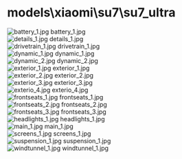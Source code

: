 <h1>models\xiaomi\su7\su7_ultra</h1>
<div class="container text-center">
<div class="row">
<div class="col col-lg-2 col-6">
<img src="https://media.evkx.net/multimedia/models/xiaomi/su7/su7_ultra/battery_1_xst.jpg" class="img-thumbnail" alt="battery_1.jpg">
battery_1.jpg
</div>
<div class="col col-lg-2 col-6">
<img src="https://media.evkx.net/multimedia/models/xiaomi/su7/su7_ultra/details_1_xst.jpg" class="img-thumbnail" alt="details_1.jpg">
details_1.jpg
</div>
<div class="col col-lg-2 col-6">
<img src="https://media.evkx.net/multimedia/models/xiaomi/su7/su7_ultra/drivetrain_1_xst.jpg" class="img-thumbnail" alt="drivetrain_1.jpg">
drivetrain_1.jpg
</div>
<div class="col col-lg-2 col-6">
<img src="https://media.evkx.net/multimedia/models/xiaomi/su7/su7_ultra/dynamic_1_xst.jpg" class="img-thumbnail" alt="dynamic_1.jpg">
dynamic_1.jpg
</div>
<div class="col col-lg-2 col-6">
<img src="https://media.evkx.net/multimedia/models/xiaomi/su7/su7_ultra/dynamic_2_xst.jpg" class="img-thumbnail" alt="dynamic_2.jpg">
dynamic_2.jpg
</div>
<div class="col col-lg-2 col-6">
<img src="https://media.evkx.net/multimedia/models/xiaomi/su7/su7_ultra/exterior_1_xst.jpg" class="img-thumbnail" alt="exterior_1.jpg">
exterior_1.jpg
</div>
<div class="col col-lg-2 col-6">
<img src="https://media.evkx.net/multimedia/models/xiaomi/su7/su7_ultra/exterior_2_xst.jpg" class="img-thumbnail" alt="exterior_2.jpg">
exterior_2.jpg
</div>
<div class="col col-lg-2 col-6">
<img src="https://media.evkx.net/multimedia/models/xiaomi/su7/su7_ultra/exterior_3_xst.jpg" class="img-thumbnail" alt="exterior_3.jpg">
exterior_3.jpg
</div>
<div class="col col-lg-2 col-6">
<img src="https://media.evkx.net/multimedia/models/xiaomi/su7/su7_ultra/exterio_4_xst.jpg" class="img-thumbnail" alt="exterio_4.jpg">
exterio_4.jpg
</div>
<div class="col col-lg-2 col-6">
<img src="https://media.evkx.net/multimedia/models/xiaomi/su7/su7_ultra/frontseats_1_xst.jpg" class="img-thumbnail" alt="frontseats_1.jpg">
frontseats_1.jpg
</div>
<div class="col col-lg-2 col-6">
<img src="https://media.evkx.net/multimedia/models/xiaomi/su7/su7_ultra/frontseats_2_xst.jpg" class="img-thumbnail" alt="frontseats_2.jpg">
frontseats_2.jpg
</div>
<div class="col col-lg-2 col-6">
<img src="https://media.evkx.net/multimedia/models/xiaomi/su7/su7_ultra/frontseats_3_xst.jpg" class="img-thumbnail" alt="frontseats_3.jpg">
frontseats_3.jpg
</div>
<div class="col col-lg-2 col-6">
<img src="https://media.evkx.net/multimedia/models/xiaomi/su7/su7_ultra/headlights_1_xst.jpg" class="img-thumbnail" alt="headlights_1.jpg">
headlights_1.jpg
</div>
<div class="col col-lg-2 col-6">
<img src="https://media.evkx.net/multimedia/models/xiaomi/su7/su7_ultra/main_1_xst.jpg" class="img-thumbnail" alt="main_1.jpg">
main_1.jpg
</div>
<div class="col col-lg-2 col-6">
<img src="https://media.evkx.net/multimedia/models/xiaomi/su7/su7_ultra/screens_1_xst.jpg" class="img-thumbnail" alt="screens_1.jpg">
screens_1.jpg
</div>
<div class="col col-lg-2 col-6">
<img src="https://media.evkx.net/multimedia/models/xiaomi/su7/su7_ultra/suspension_1_xst.jpg" class="img-thumbnail" alt="suspension_1.jpg">
suspension_1.jpg
</div>
<div class="col col-lg-2 col-6">
<img src="https://media.evkx.net/multimedia/models/xiaomi/su7/su7_ultra/windtunnel_1_xst.jpg" class="img-thumbnail" alt="windtunnel_1.jpg">
windtunnel_1.jpg
</div>
</div>
</div>
